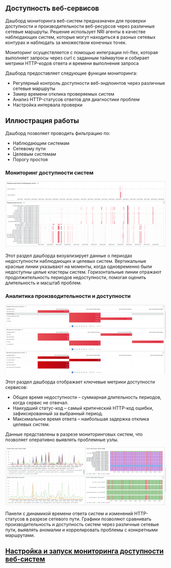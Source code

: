 ## Доступность веб-сервисов

Дашборд мониторинга веб-систем предназначен для проверки доступности и производительности веб-ресурсов через различные сетевые маршруты. Решение использует NRI агенты в качестве наблюдающих систем, которые могут находиться в разных сетевых контурах и наблюдать за множеством конечных точек.

Мониторинг осуществляется с помощью интеграции nri-flex, которая выполняет запросы через curl с заданным таймаутом и собирает метрики HTTP-кодов ответа и времени выполнения запроса

Дашборд предоставляет следующие функции мониторинга:

- Регулярный контроль доступности веб-эндпоинтов через различные сетевые маршруты
- Замер времени отклика проверяемых систем
- Анализ HTTP-статусов ответов для диагностики проблем
- Настройка интервала проверки


## Иллюстрация работы

Дашборд позволяет проводить фильтрацию по:
- Наблюдающим системам
- Сетевому пути
- Целевым системам
- Порогу простоя
  
### Мониторинг доступности систем

![services](./urlcheck/screenshots/service-unavailability.png)
 
Этот раздел дашборда визуализирует данные о периодах недоступности наблюдающих и целевых систем. 
Вертикальные красные линии указывают на моменты, когда одновременно были недоступны целые кластеры систем. Горизонтальные линии отражают продолжительность периодов недоступности, помогая оценить длительность и масштаб проблем.


### Аналитика производительности и доступности

![details](./urlcheck/screenshots/service-details.png)

Этот раздел дашборда отображает ключевые метрики доступности сервисов:

- Общее время недоступности – суммарная длительность периодов, когда сервис не отвечал.
- Наихудший статус-код – самый критический HTTP-код ошибки, зафиксированный за выбранный период.
- Максимальное время ответа – наибольшая задержка отклика целевых систем.

Данные представлены в разрезе мониторинговых систем, что позволяет оперативно выявлять проблемные узлы.

![codes](./urlcheck/screenshots/service-graphs.png)

Панели с динамикой времени ответа систем и изменений HTTP-статусов в разрезе сетевого пути.
Графики позволяют сравнивать производительность и доступность систем через различные сетевые пути, выявлять аномалии и коррелировать проблемы с конкретными маршрутами.

## [Настройка и запуск мониторинга доступности веб-систем](/modules/infra/urlcheck/setup.md)
